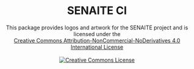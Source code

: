 <div align="center">
  <h1>SENAITE CI</h1>
  <p>
    This package provides logos and artwork for the SENAITE project and is licensed under the
    <br/>
    <a rel="license"
      href="http://creativecommons.org/licenses/by-nc-nd/4.0/">
      Creative Commons Attribution-NonCommercial-NoDerivatives 4.0 International License
    </a>
    <br/>
    <br/>
    <a rel="license" href="http://creativecommons.org/licenses/by-nc-nd/4.0/">
      <img alt="Creative Commons License"
          style="border-width:0"
          src="https://i.creativecommons.org/l/by-nc-nd/4.0/88x31.png" />
    </a>
  </p>
</div>
